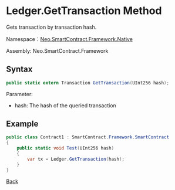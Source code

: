 # Ledger.GetTransaction Method

Gets transaction by transaction hash.

Namespace：[Neo.SmartContract.Framework.Native](../native.md)

Assembly: Neo.SmartContract.Framework

## Syntax

```c#
public static extern Transaction GetTransaction(UInt256 hash);
```

Parameter:

- hash: The hash of the queried transaction

## Example

```c#
public class Contract1 : SmartContract.Framework.SmartContract
{
    public static void Test(UInt256 hash)
    {
        var tx = Ledger.GetTransaction(hash);
    }
}
```
[Back](../Ledger.md)